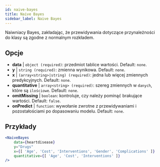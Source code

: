 ```yaml
---
id: naive-bayes
title: Naive Bayes
sidebar_label: Naive Bayes
---
```


Naiwniacy Bayes, zakładając, że przewidywania dotyczące przynależności do klasy są zgodne z normalnym rozkładem.

## Opcje

* __data__ | `object (required)`: przedmiot tablice wartości. Default: `none`.
* __y__ | `string (required)`: zmienna wynikowa. Default: `none`.
* __x__ | `(array<string>|string) (required)`: jedna lub więcej zmiennych predykcyjnych. Default: `none`.
* __quantitative__ | `array<string> (required)`: szereg zmiennych w `danych`, które są `ilościowe`. Default: `none`.
* __omitMissing__ | `boolean`: kontroluje, czy należy pominąć brakujące wartości. Default: `false`.
* __onPredict__ | `function`: wywołanie zwrotne z przewidywaniami i pozostałościami po dopasowaniu modelu. Default: `none`.


## Przykłady

```jsx live
<NaiveBayes 
    data={heartdisease} 
    y="Drugs"
    x={[ 'Age', 'Cost', 'Interventions', 'Gender', 'Complications' ]}
    quantitative={[ 'Age', 'Cost', 'Interventions' ]}
/>
```

